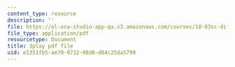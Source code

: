 ```yaml
---
content_type: resource
description: ''
file: https://ol-ocw-studio-app-qa.s3.amazonaws.com/courses/18-03sc-differential-equations-fall-2011/e1351fb5ae70973298d8d84c25da5799_z-meBrqcy_I.pdf
file_type: application/pdf
resourcetype: Document
title: 3play pdf file
uid: e1351fb5-ae70-9732-98d8-d84c25da5799
---
```

